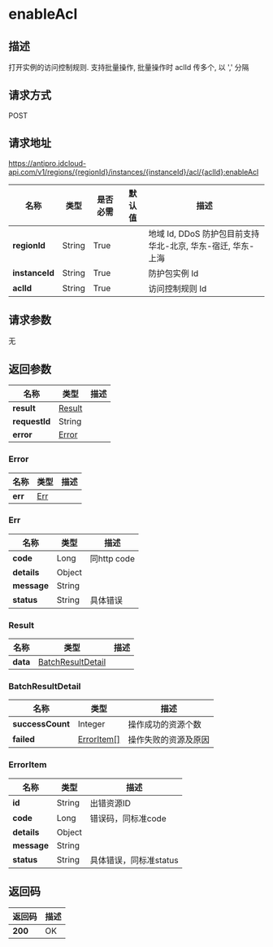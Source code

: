 # enableAcl


## 描述
打开实例的访问控制规则. 支持批量操作, 批量操作时 aclId 传多个, 以 ',' 分隔

## 请求方式
POST

## 请求地址
https://antipro.jdcloud-api.com/v1/regions/{regionId}/instances/{instanceId}/acl/{aclId}:enableAcl

|名称|类型|是否必需|默认值|描述|
|---|---|---|---|---|
|**regionId**|String|True| |地域 Id, DDoS 防护包目前支持华北-北京, 华东-宿迁, 华东-上海|
|**instanceId**|String|True| |防护包实例 Id|
|**aclId**|String|True| |访问控制规则 Id|

## 请求参数
无


## 返回参数
|名称|类型|描述|
|---|---|---|
|**result**|[Result](enableacl#result)| |
|**requestId**|String| |
|**error**|[Error](enableacl#error)| |

### <div id="error">Error</div>
|名称|类型|描述|
|---|---|---|
|**err**|[Err](enableacl#err)| |
### <div id="err">Err</div>
|名称|类型|描述|
|---|---|---|
|**code**|Long|同http code|
|**details**|Object| |
|**message**|String| |
|**status**|String|具体错误|
### <div id="result">Result</div>
|名称|类型|描述|
|---|---|---|
|**data**|[BatchResultDetail](enableacl#batchresultdetail)| |
### <div id="batchresultdetail">BatchResultDetail</div>
|名称|类型|描述|
|---|---|---|
|**successCount**|Integer|操作成功的资源个数|
|**failed**|[ErrorItem[]](enableacl#erroritem)|操作失败的资源及原因|
### <div id="erroritem">ErrorItem</div>
|名称|类型|描述|
|---|---|---|
|**id**|String|出错资源ID|
|**code**|Long|错误码，同标准code|
|**details**|Object| |
|**message**|String| |
|**status**|String|具体错误，同标准status|

## 返回码
|返回码|描述|
|---|---|
|**200**|OK|
